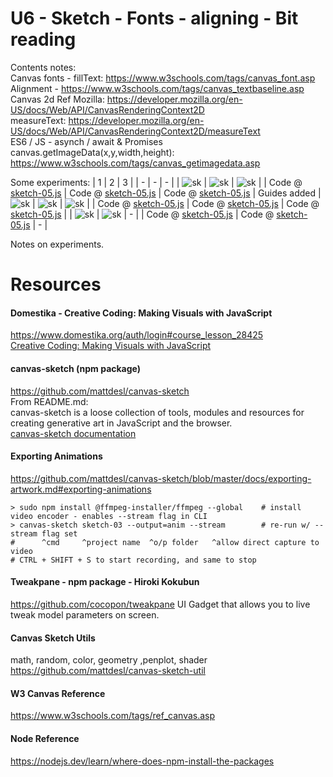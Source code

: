 # U6 - Sketch - Fonts - aligning - Bit reading 
Contents notes:  
Canvas fonts - fillText: https://www.w3schools.com/tags/canvas_font.asp  
Alignment - https://www.w3schools.com/tags/canvas_textbaseline.asp  
Canvas 2d Ref Mozilla: https://developer.mozilla.org/en-US/docs/Web/API/CanvasRenderingContext2D  
measureText: https://developer.mozilla.org/en-US/docs/Web/API/CanvasRenderingContext2D/measureText  
ES6 / JS - asynch / await & Promises  
canvas.getImageData(x,y,width,height): https://www.w3schools.com/tags/canvas_getimagedata.asp  
    
  
Some experiments:
| 1 | 2 | 3 | 
| - | - | - | 
| ![sk](https://github.com/UnacceptableBehaviour/js_canvas/blob/master/test_pages/u6_text_fill/2022.01.11-18.30.43.png) | ![sk](https://github.com/UnacceptableBehaviour/js_canvas/blob/master/test_pages/u6_text_fill/2022.01.11-20.34.58.png) | ![sk](https://github.com/UnacceptableBehaviour/js_canvas/blob/master/test_pages/u6_text_fill/2022.01.11-20.45.07.png) |
| Code @ [sketch-05.js](https://github.com/UnacceptableBehaviour/js_canvas/blob/e494f399d9f610c4b33930f2651ca72b4eab8b2f/test_pages/u6_text_fill/sketch-05.js) | Code @ [sketch-05.js](https://github.com/UnacceptableBehaviour/js_canvas/blob/497338f1b3d73796bf9d217e37253a3495eb1bb6/test_pages/u6_text_fill/sketch-05.js) | Code @ [sketch-05.js](https://github.com/UnacceptableBehaviour/js_canvas/blob/3a033eaec1ade26f906c36791efe6dae1650b3bc/test_pages/u6_text_fill/sketch-05.js) | Guides added
| ![sk](https://github.com/UnacceptableBehaviour/js_canvas/blob/master/test_pages/u6_text_fill/2022.01.12-09.19.53.png) | ![sk](https://github.com/UnacceptableBehaviour/js_canvas/blob/master/test_pages/u6_text_fill/2022.01.12-09.43.48.png) | ![sk](https://github.com/UnacceptableBehaviour/js_canvas/blob/master/test_pages/u6_text_fill/2022.01.12-11.06.16.png) |
| Code @ [sketch-05.js](https://github.com/UnacceptableBehaviour/js_canvas/blob/705dd7feda71c58b3122e02f6760bfcb7003d294/test_pages/u6_text_fill/sketch-05.js) | Code @ [sketch-05.js](https://github.com/UnacceptableBehaviour/js_canvas/blob/f856c789262b5528e75997fc7f5b72b26adca375/test_pages/u6_text_fill/sketch-05.js) | Code @ [sketch-05.js](https://github.com/UnacceptableBehaviour/js_canvas/blob/0117662b07efb207e09bc011122730dbb7956b27/test_pages/u6_text_fill/sketch-05.js) | 
| ![sk](https://github.com/UnacceptableBehaviour/js_canvas/blob/master/test_pages/u6_text_fill/2022.01.12-11.41.56.png) | ![sk](https://github.com/UnacceptableBehaviour/js_canvas/blob/master/test_pages/u6_text_fill/2022.01.12-18.53.14.png) | - |
| Code @ [sketch-05.js](https://github.com/UnacceptableBehaviour/js_canvas/blob/3104beba657e99941dfd6b1f78ce6ab0dac7ae6a/test_pages/u6_text_fill/sketch-05.js) | Code @ [sketch-05.js](https://github.com/UnacceptableBehaviour/js_canvas/blob/e7e45ad3dd71ec06b12072d5a1656e0dc781bae6/test_pages/u6_text_fill/sketch-05.js) | - | 
  
Notes on experiments.
  
  
  
# Resources
#### Domestika - Creative Coding: Making Visuals with JavaScript
https://www.domestika.org/auth/login#course_lesson_28425  
[Creative Coding: Making Visuals with JavaScript](https://www.domestika.org/auth/login#course_lesson_28425)
  
#### canvas-sketch (npm package)
https://github.com/mattdesl/canvas-sketch  
From README.md:  
canvas-sketch is a loose collection of tools, modules and resources for creating generative art in JavaScript and the browser.  
[canvas-sketch documentation](https://github.com/mattdesl/canvas-sketch/blob/master/docs/README.md)  

#### Exporting Animations
https://github.com/mattdesl/canvas-sketch/blob/master/docs/exporting-artwork.md#exporting-animations
```
> sudo npm install @ffmpeg-installer/ffmpeg --global    # install video encoder - enables --stream flag in CLI
> canvas-sketch sketch-03 --output=anim --stream        # re-run w/ --stream flag set
#      ^cmd     ^project name  ^o/p folder   ^allow direct capture to video
# CTRL + SHIFT + S to start recording, and same to stop
```

#### Tweakpane - npm package - Hiroki Kokubun
https://github.com/cocopon/tweakpane
UI Gadget that allows you to live tweak model parameters on screen.


#### Canvas Sketch Utils
math, random, color, geometry ,penplot, shader
https://github.com/mattdesl/canvas-sketch-util

#### W3 Canvas Reference
https://www.w3schools.com/tags/ref_canvas.asp

#### Node Reference
https://nodejs.dev/learn/where-does-npm-install-the-packages
